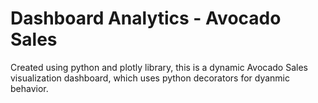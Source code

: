 # Dashboard Analytics - Avocado Sales
 Created using python and plotly library, this is a dynamic Avocado Sales visualization dashboard, which uses python decorators for dyanmic behavior.
